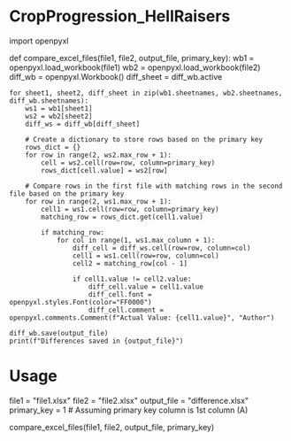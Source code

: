 # CropProgression_HellRaisers
import openpyxl

def compare_excel_files(file1, file2, output_file, primary_key):
    wb1 = openpyxl.load_workbook(file1)
    wb2 = openpyxl.load_workbook(file2)
    diff_wb = openpyxl.Workbook()
    diff_sheet = diff_wb.active
    
    for sheet1, sheet2, diff_sheet in zip(wb1.sheetnames, wb2.sheetnames, diff_wb.sheetnames):
        ws1 = wb1[sheet1]
        ws2 = wb2[sheet2]
        diff_ws = diff_wb[diff_sheet]
        
        # Create a dictionary to store rows based on the primary key
        rows_dict = {}
        for row in range(2, ws2.max_row + 1):
            cell = ws2.cell(row=row, column=primary_key)
            rows_dict[cell.value] = ws2[row]
        
        # Compare rows in the first file with matching rows in the second file based on the primary key
        for row in range(2, ws1.max_row + 1):
            cell1 = ws1.cell(row=row, column=primary_key)
            matching_row = rows_dict.get(cell1.value)
            
            if matching_row:
                for col in range(1, ws1.max_column + 1):
                    diff_cell = diff_ws.cell(row=row, column=col)
                    cell1 = ws1.cell(row=row, column=col)
                    cell2 = matching_row[col - 1]
                    
                    if cell1.value != cell2.value:
                        diff_cell.value = cell1.value
                        diff_cell.font = openpyxl.styles.Font(color="FF0000")
                        diff_cell.comment = openpyxl.comments.Comment(f"Actual Value: {cell1.value}", "Author")
    
    diff_wb.save(output_file)
    print(f"Differences saved in {output_file}")

# Usage
file1 = "file1.xlsx"
file2 = "file2.xlsx"
output_file = "difference.xlsx"
primary_key = 1  # Assuming primary key column is 1st column (A)

compare_excel_files(file1, file2, output_file, primary_key)
